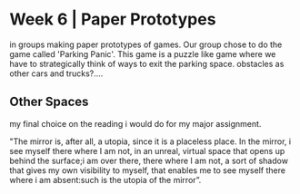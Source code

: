 # Week 6 | Paper Prototypes
in groups making paper prototypes of games. Our group chose to do the game called 'Parking Panic'. This game is a puzzle like game where we have to strategically think of ways to exit the parking space. obstacles as other cars and trucks?....


## Other Spaces
my final choice on the reading i would do for my major assignment.

"The mirror is, after all, a utopia, since it is a placeless place. In the mirror, i see myself there where I am not, in an unreal, virtual space that opens up behind the surface;i am over there, there where I am not, a sort of shadow that gives my own visibility to myself, that enables me to see myself there where i am absent:such is the utopia of the mirror”. 
